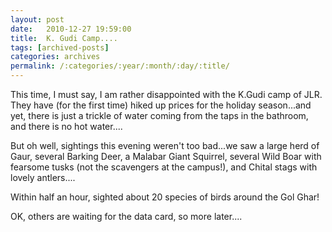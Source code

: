 ```yaml
---
layout: post
date:	2010-12-27 19:59:00
title:  K. Gudi Camp....
tags: [archived-posts]
categories: archives
permalink: /:categories/:year/:month/:day/:title/
---
```

This time, I must say, I am rather disappointed with the K.Gudi camp of JLR. They have (for the first time) hiked up prices for the holiday season...and yet, there is just a trickle of water coming from the taps in the bathroom, and there is no hot water....

But oh well, sightings this evening weren't too bad...we saw a large herd of Gaur, several Barking Deer, a Malabar Giant Squirrel,  several Wild Boar with fearsome tusks (not the scavengers at the campus!), and Chital stags with lovely antlers....

Within half an hour, sighted about 20 species of birds around the Gol Ghar! 

OK, others are waiting for the data card, so more later....

